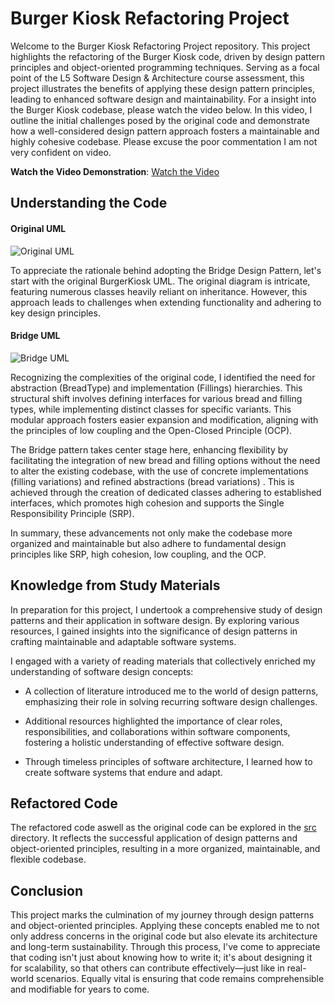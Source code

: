 
# Burger Kiosk Refactoring Project

Welcome to the Burger Kiosk Refactoring Project repository. This project highlights the refactoring of the Burger Kiosk code, driven by design pattern principles and object-oriented programming techniques. Serving as a focal point of the L5 Software Design & Architecture course assessment, this project illustrates the benefits of applying these design pattern principles, leading to enhanced software design and maintainability. For a insight into the Burger Kiosk codebase, please watch the video below. In this video, I outline the initial challenges posed by the original code and demonstrate how a well-considered design pattern approach fosters a maintainable and highly cohesive codebase. Please excuse the poor commentation I am not very confident on video.


**Watch the Video Demonstration**:  [Watch the Video](https://youtu.be/TbXCT4L7WUk)


## Understanding the Code

#### Original UML

![Original UML](https://github.com/j34-chapman/BurgerKiosk/assets/93520494/c6124dae-0c9e-4bd1-b564-8f4751b058f2)

To appreciate the rationale behind adopting the Bridge Design Pattern, let's start with the original BurgerKiosk UML. The original diagram is intricate, featuring numerous classes heavily reliant on inheritance. However, this approach leads to challenges when extending functionality and adhering to key design principles.

#### Bridge UML

![Bridge UML](https://github.com/j34-chapman/BurgerKiosk/assets/93520494/86ddf5f3-6c6f-4f5f-9069-4e597d1232af)

Recognizing the complexities of the original code, I identified the need for abstraction (BreadType) and implementation (Fillings) hierarchies. This structural shift involves defining interfaces for various bread and filling types, while implementing distinct classes for specific variants. This modular approach fosters easier expansion and modification, aligning with the principles of low coupling and the Open-Closed Principle (OCP).

The Bridge pattern takes center stage here, enhancing flexibility by facilitating the integration of new bread and filling options without the need to alter the existing codebase, with the use of concrete implementations (filling variations) and refined abstractions (bread variations) . This is achieved through the creation of dedicated classes adhering to established interfaces, which promotes high cohesion and supports the Single Responsibility Principle (SRP).

In summary, these advancements not only make the codebase more organized and maintainable but also adhere to fundamental design principles like SRP, high cohesion, low coupling, and the OCP.


## Knowledge from Study Materials

In preparation for this project, I undertook a comprehensive study of design patterns and their application in software design. By exploring various resources, I gained insights into the significance of design patterns in crafting maintainable and adaptable software systems.

I engaged with a variety of reading materials that collectively enriched my understanding of software design concepts:

- A collection of literature introduced me to the world of design patterns, emphasizing their role in solving recurring software design challenges.

- Additional resources highlighted the importance of clear roles, responsibilities, and collaborations within software components, fostering a holistic understanding of effective software design.

- Through timeless principles of software architecture, I learned how to create software systems that endure and adapt.

## Refactored Code

The refactored code aswell as the original code can be explored in the [src](src/) directory. It reflects the successful application of design patterns and object-oriented principles, resulting in a more organized, maintainable, and flexible codebase.

## Conclusion

This project marks the culmination of my journey through design patterns and object-oriented principles. Applying these concepts enabled me to not only address concerns in the original code but also elevate its architecture and long-term sustainability. Through this process, I've come to appreciate that coding isn't just about knowing how to write it; it's about designing it for scalability, so that others can contribute effectively—just like in real-world scenarios. Equally vital is ensuring that code remains comprehensible and modifiable for years to come.
